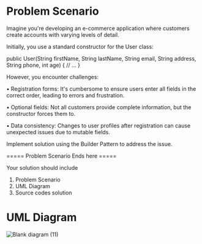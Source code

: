 # Problem Scenario

Imagine you're developing an e-commerce application where customers create accounts with varying levels of detail.

Initially, you use a standard constructor for the User class:

public User(String firstName, String lastName, String email,
           String address, String phone, int age) {
     // ...
}

However, you encounter challenges:

• Registration forms: It's cumbersome to ensure users enter all fields in the correct order, leading to errors and frustration.

• Optional fields: Not all customers provide complete information, but the constructor forces them to.

• Data consistency: Changes to user profiles after registration can cause unexpected issues due to mutable fields.


Implement solution using the Builder Pattern to address the issue.

===== Problem Scenario Ends here =====

Your solution should include

1. Problem Scenario
2. UML Diagram
3. Source codes solution


# UML Diagram

![Blank diagram (11)](https://github.com/BabyleneRodriguez/softEng2_LabAss1_builderPattern/assets/142875371/4648f99d-65ee-48aa-9cf3-a94d9d7786a1)


